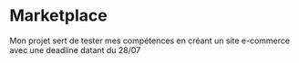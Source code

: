 # Marketplace
Mon projet sert de tester mes compétences en créant un site e-commerce avec une deadline datant du 28/07
